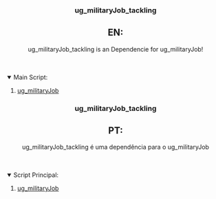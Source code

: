 <h3 align="center">ug_militaryJob_tackling</h3>

  <h2 align="center">EN:</h2>
  <p align="center">
    ug_militaryJob_tackling is an Dependencie for ug_militaryJob!
    <br />
    <br />
    <br />
  </p>
</p>

<details open="open">
  <summary>Main Script:</summary>
  <ol>
    <li>
      <a href="https://github.com/UrgingGamer/ug_militaryJob">ug_militaryJob</a>
    </li>
  </ol>
</details>

<h3 align="center">ug_militaryJob_tackling</h3>

  <h2 align="center">PT:</h2>
  <p align="center">
    ug_militaryJob_tackling é uma dependência para o ug_militaryJob
    <br />
    <br />
    <br />
  </p>
</p>

<details open="open">
  <summary>Script Principal:</summary>
  <ol>
    <li>
      <a href="https://github.com/UrgingGamer/ug_militaryJob">ug_militaryJob</a>
    </li>
  </ol>
</details>
